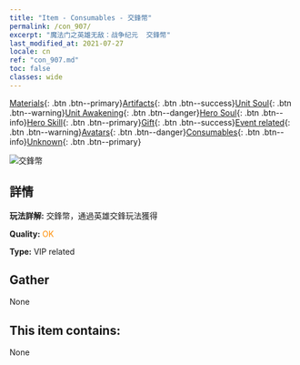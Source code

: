 ```yaml
---
title: "Item - Consumables - 交鋒幣"
permalink: /con_907/
excerpt: "魔法门之英雄无敌：战争纪元  交鋒幣"
last_modified_at: 2021-07-27
locale: cn
ref: "con_907.md"
toc: false
classes: wide
---
```

 [Materials](/ItemsCN/){: .btn .btn--primary}[Artifacts](/ItemsCN/Artifacts/){: .btn .btn--success}[Unit Soul](/ItemsCN/UnitSoul/){: .btn .btn--warning}[Unit Awakening](/ItemsCN/UnitAwakening/){: .btn .btn--danger}[Hero Soul](/ItemsCN/HeroSoul/){: .btn .btn--info}[Hero Skill](/ItemsCN/HeroSkill/){: .btn .btn--primary}[Gift](/ItemsCN/Gift/){: .btn .btn--success}[Event related](/ItemsCN/Events/){: .btn .btn--warning}[Avatars](/ItemsCN/Avatars/){: .btn .btn--danger}[Consumables](/ItemsCN/Consumables/){: .btn .btn--info}[Unknown](/ItemsCN/Unknown/){: .btn .btn--primary}

 ![交鋒幣](/images/t/i_117.png)

## 詳情
 **玩法詳解:** 交鋒幣，通過英雄交鋒玩法獲得

 **Quality:** <span style="color: #FF8C00">OK</span>

 **Type:** VIP related

## Gather

  None

## This item contains:

  None

